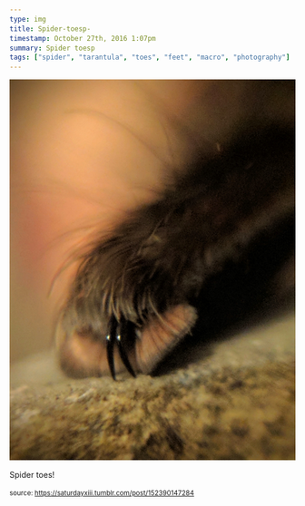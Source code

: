 ```yaml
---
type: img
title: Spider-toesp-
timestamp: October 27th, 2016 1:07pm
summary: Spider toesp 
tags: ["spider", "tarantula", "toes", "feet", "macro", "photography"]
---
```

<img src="../media/152390147284.jpg"/>
                                                                                          
Spider toes!
 
                                    
                
                
                
                
                                
<small>source: https://saturdayxiii.tumblr.com/post/152390147284</small>